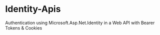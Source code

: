 # Identity-Apis
Authentication using Microsoft.Asp.Net.Identity in a Web API with Bearer Tokens &amp; Cookies 
